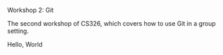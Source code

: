 
Workshop 2: Git

The second workshop of CS326, which covers how to use Git in a group setting.

Hello, World
